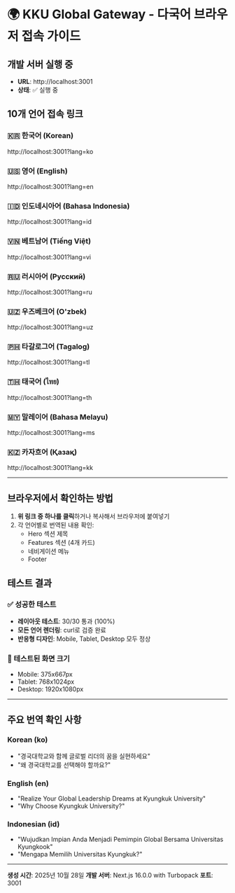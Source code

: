 # 🌍 KKU Global Gateway - 다국어 브라우저 접속 가이드

## 개발 서버 실행 중
- **URL**: http://localhost:3001
- **상태**: ✅ 실행 중

## 10개 언어 접속 링크

### 🇰🇷 한국어 (Korean)
http://localhost:3001?lang=ko

### 🇺🇸 영어 (English)
http://localhost:3001?lang=en

### 🇮🇩 인도네시아어 (Bahasa Indonesia)
http://localhost:3001?lang=id

### 🇻🇳 베트남어 (Tiếng Việt)
http://localhost:3001?lang=vi

### 🇷🇺 러시아어 (Русский)
http://localhost:3001?lang=ru

### 🇺🇿 우즈베크어 (O'zbek)
http://localhost:3001?lang=uz

### 🇵🇭 타갈로그어 (Tagalog)
http://localhost:3001?lang=tl

### 🇹🇭 태국어 (ไทย)
http://localhost:3001?lang=th

### 🇲🇾 말레이어 (Bahasa Melayu)
http://localhost:3001?lang=ms

### 🇰🇿 카자흐어 (Қазақ)
http://localhost:3001?lang=kk

---

## 브라우저에서 확인하는 방법

1. **위 링크 중 하나를 클릭**하거나 복사해서 브라우저에 붙여넣기
2. 각 언어별로 번역된 내용 확인:
   - Hero 섹션 제목
   - Features 섹션 (4개 카드)
   - 네비게이션 메뉴
   - Footer

## 테스트 결과

### ✅ 성공한 테스트
- **레이아웃 테스트**: 30/30 통과 (100%)
- **모든 언어 렌더링**: curl로 검증 완료
- **반응형 디자인**: Mobile, Tablet, Desktop 모두 정상

### 📱 테스트된 화면 크기
- Mobile: 375x667px
- Tablet: 768x1024px
- Desktop: 1920x1080px

---

## 주요 번역 확인 사항

### Korean (ko)
- "경국대학교와 함께 글로벌 리더의 꿈을 실현하세요"
- "왜 경국대학교를 선택해야 할까요?"

### English (en)
- "Realize Your Global Leadership Dreams at Kyungkuk University"
- "Why Choose Kyungkuk University?"

### Indonesian (id)
- "Wujudkan Impian Anda Menjadi Pemimpin Global Bersama Universitas Kyungkook"
- "Mengapa Memilih Universitas Kyungkuk?"

---

**생성 시간**: 2025년 10월 28일
**개발 서버**: Next.js 16.0.0 with Turbopack
**포트**: 3001

